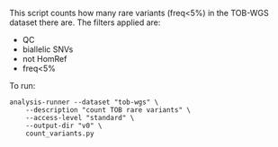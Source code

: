This script counts how many rare variants (freq<5%) in the TOB-WGS dataset there are.
The filters applied are:
* QC
* biallelic SNVs
* not HomRef
* freq<5%

To run:
```
analysis-runner --dataset "tob-wgs" \
    --description "count TOB rare variants" \
    --access-level "standard" \
    --output-dir "v0" \
    count_variants.py
```
